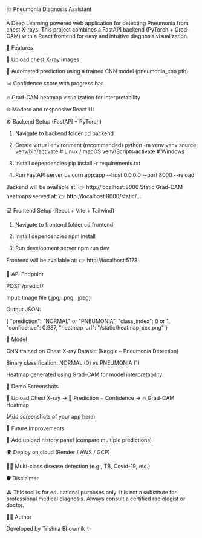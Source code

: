 🩺 Pneumonia Diagnosis Assistant

A Deep Learning powered web application for detecting Pneumonia from chest X-rays.
This project combines a FastAPI backend (PyTorch + Grad-CAM) with a React frontend for easy and intuitive diagnosis visualization.

🚀 Features

📂 Upload chest X-ray images

🤖 Automated prediction using a trained CNN model (pneumonia_cnn.pth)

📊 Confidence score with progress bar

🔥 Grad-CAM heatmap visualization for interpretability

🌐 Modern and responsive React UI


⚙️ Backend Setup (FastAPI + PyTorch)
1. Navigate to backend folder
cd backend

2. Create virtual environment (recommended)
python -m venv venv
source venv/bin/activate   # Linux / macOS
venv\Scripts\activate      # Windows

3. Install dependencies
pip install -r requirements.txt

4. Run FastAPI server
uvicorn app:app --host 0.0.0.0 --port 8000 --reload


Backend will be available at:
👉 http://localhost:8000
Static Grad-CAM heatmaps served at:
👉 http://localhost:8000/static/...

💻 Frontend Setup (React + Vite + Tailwind)
1. Navigate to frontend folder
cd frontend

2. Install dependencies
npm install

3. Run development server
npm run dev


Frontend will be available at:
👉 http://localhost:5173

📡 API Endpoint

POST /predict/

Input: Image file (.jpg, .png, .jpeg)

Output JSON:

{
  "prediction": "NORMAL" or "PNEUMONIA",
  "class_index": 0 or 1,
  "confidence": 0.987,
  "heatmap_url": "/static/heatmap_xxx.png"
}

🧠 Model

CNN trained on Chest X-ray Dataset (Kaggle – Pneumonia Detection)

Binary classification: NORMAL (0) vs PNEUMONIA (1)

Heatmap generated using Grad-CAM for model interpretability

📸 Demo Screenshots

📂 Upload Chest X-ray → 🧠 Prediction + Confidence → 🔥 Grad-CAM Heatmap

(Add screenshots of your app here)

🔮 Future Improvements

🧾 Add upload history panel (compare multiple predictions)

🌍 Deploy on cloud (Render / AWS / GCP)

👩‍⚕️ Multi-class disease detection (e.g., TB, Covid-19, etc.)

🛡️ Disclaimer

⚠️ This tool is for educational purposes only.
It is not a substitute for professional medical diagnosis.
Always consult a certified radiologist or doctor.

👩‍💻 Author

Developed by Trishna Bhowmik ✨
